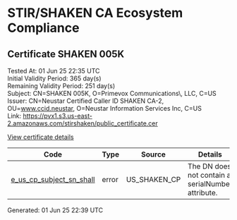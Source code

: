 # STIR/SHAKEN CA Ecosystem Compliance

## Certificate SHAKEN 005K

Tested At: 01 Jun 25 22:35 UTC\
Initial Validity Period: 365 day(s)\
Remaining Validity Period: 251 day(s)\
Subject: CN=SHAKEN 005K, O=Primevox Communications\\, LLC, C=US\
Issuer: CN=Neustar Certified Caller ID SHAKEN CA-2, OU=www.ccid.neustar, O=Neustar Information Services Inc, C=US\
Link: https://pvx1.s3.us-east-2.amazonaws.com/stirshaken/public_certificate.cer

[View certificate details](https://x509.io/?cert=MIIDDzCCAragAwIBAgIUIAuRDtBIj2GMb1%2BYutfbtKznhKAwCgYIKoZIzj0EAwIwgYUxCzAJBgNVBAYTAlVTMSkwJwYDVQQKDCBOZXVzdGFyIEluZm9ybWF0aW9uIFNlcnZpY2VzIEluYzEZMBcGA1UECwwQd3d3LmNjaWQubmV1c3RhcjEwMC4GA1UEAwwnTmV1c3RhciBDZXJ0aWZpZWQgQ2FsbGVyIElEIFNIQUtFTiBDQS0yMB4XDTI1MDIwNzEyMDYxNVoXDTI2MDIwNzEyMDYxNVowSjELMAkGA1UEBhMCVVMxJTAjBgNVBAoMHFByaW1ldm94IENvbW11bmljYXRpb25zLCBMTEMxFDASBgNVBAMMC1NIQUtFTiAwMDVLMFkwEwYHKoZIzj0CAQYIKoZIzj0DAQcDQgAEYHYYpP0ACVAcC%2FPFNVEbgM%2Ba%2BOq83QdojgrdkxOUQ7O%2BpyVNFDKe5h6%2FDVan0%2FWR0ae7nZNP%2B4Te1g4Leo%2BMHKOCATwwggE4MBYGCCsGAQUFBwEaBAowCKAGFgQwMDVLMAwGA1UdEwEB%2FwQCMAAwHwYDVR0jBBgwFoAUgk4V%2F%2F6famdR5MiXx210w%2FxlRXgwFwYDVR0gBBAwDjAMBgpghkgBhv8JAQEDMIGmBgNVHR8EgZ4wgZswgZigOqA4hjZodHRwczovL2F1dGhlbnRpY2F0ZS1hcGkuaWNvbmVjdGl2LmNvbS9kb3dubG9hZC92MS9jcmyiWqRYMFYxFDASBgNVBAcMC0JyaWRnZXdhdGVyMQswCQYDVQQIDAJOSjETMBEGA1UEAwwKU1RJLVBBIENSTDELMAkGA1UEBhMCVVMxDzANBgNVBAoMBlNUSS1QQTAdBgNVHQ4EFgQUG%2FzDUTtM5h%2F3UsMeKVTCxZZh58EwDgYDVR0PAQH%2FBAQDAgeAMAoGCCqGSM49BAMCA0cAMEQCIBsdgq5jFse4t4TITxG%2F1F%2B1cYZjpOyaZFaUGwKu8SWZAiA9Qg71iNIIjWw8q%2BW%2B%2B9nON4eilJVhg3%2FtA0bAIy0nUA%3D%3D)

| Code | Type | Source | Details |
|------|------|--------|---------|
| [e_us_cp_subject_sn_shall](../../ISSUES/e_us_cp_subject_sn_shall/README.md) | error | US_SHAKEN_CP | The DN does not contain a serialNumber attribute. |


Generated: 01 Jun 25 22:39 UTC